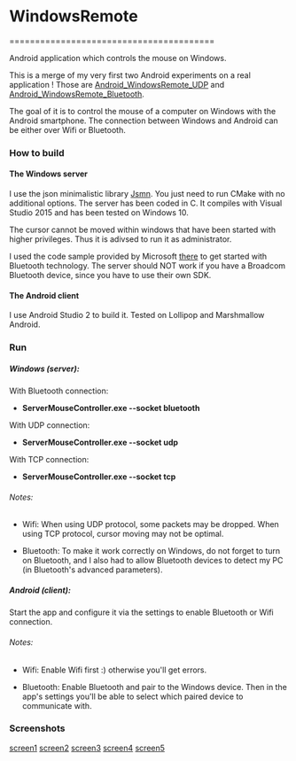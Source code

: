 # WindowsRemote
========================================

Android application which controls the mouse on Windows.

This is a merge of my very first two Android experiments on a real application !
Those are [Android_WindowsRemote_UDP](https://github.com/bourdibay/Android_WindowsRemote_UDP) and [Android_WindowsRemote_Bluetooth](https://github.com/bourdibay/Android_WindowsRemote_Bluetooth).


The goal of it is to control the mouse of a computer on Windows with the Android smartphone.
The connection between Windows and Android can be either over Wifi or Bluetooth.

### How to build

#### The Windows server

I use the json minimalistic library [Jsmn](https://github.com/zserge/jsmn).
You just need to run CMake with no additional options. The server has been coded in C. It compiles with Visual Studio 2015 and has been tested on Windows 10.

The cursor cannot be moved within windows that have been started with higher privileges. Thus it is adivsed to run it as administrator.

I used the code sample provided by Microsoft [there](https://code.msdn.microsoft.com/windowsdesktop/Bluetooth-Connection-e3263296) to get started with Bluetooth technology. The server should NOT work if you have a Broadcom Bluetooth device, since you have to use their own SDK.

#### The Android client

I use Android Studio 2 to build it. Tested on Lollipop and Marshmallow Android.

### Run

##### Windows (server):

With Bluetooth connection:

- **ServerMouseController.exe --socket bluetooth**

With UDP connection:

- **ServerMouseController.exe --socket udp**

With TCP connection:

- **ServerMouseController.exe --socket tcp**

###### Notes:

- Wifi:
When using UDP protocol, some packets may be dropped.
When using TCP protocol, cursor moving may not be optimal.

- Bluetooth:
To make it work correctly on Windows, do not forget to turn on Bluetooth, and I also had to allow Bluetooth devices to detect my PC (in Bluetooth's advanced parameters).

##### Android (client):

Start the app and configure it via the settings to enable Bluetooth or Wifi connection.
      
###### Notes:

- Wifi:
Enable Wifi first :) otherwise you'll get errors.

- Bluetooth:
Enable Bluetooth and pair to the Windows device. Then in the app's settings you'll be able to select which paired device to communicate with.

### Screenshots

[screen1](https://github.com/bourdibay/WindowsRemote/blob/master/Screenshots/home.png)
[screen2](https://github.com/bourdibay/WindowsRemote/blob/master/Screenshots/settings.png)
[screen3](https://github.com/bourdibay/WindowsRemote/blob/master/Screenshots/settings_bluetooth.png)
[screen4](https://github.com/bourdibay/WindowsRemote/blob/master/Screenshots/home_connected.png)
[screen5](https://github.com/bourdibay/WindowsRemote/blob/master/Screenshots/home_horizontal.png)
